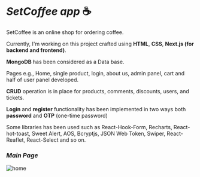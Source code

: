 
# <i>SetCoffee app</i> ☕

SetCoffee is an online shop for ordering coffee.

Currently, I'm working on this project crafted using **HTML**, **CSS**, **Next.js (for backend and frontend)**.

**MongoDB** has been considered as a Data base.

Pages e.g., Home, single product, login, about us, admin panel, cart and half of user panel developed.

**CRUD** operation is in place for products, comments, discounts, users, and tickets.

**Login** and **register** functionality has been implemented in two ways both **password** and **OTP** (one-time password)

Some libraries has been used such as React-Hook-Form, Recharts, React-hot-toast, Sweet Alert, AOS, Bcryptjs, JSON Web Token, Swiper, React-Reaflet, React-Select and so on.

### <i>Main Page </i>
![home](https://github.com/e-Karimi/setCoffee-app/assets/28589917/2758da8a-9f8a-4ca3-a4a9-253076cf642b)
